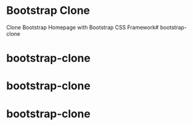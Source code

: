# Bootstrap Clone

Clone Bootstrap Homepage with Bootstrap CSS Framework# bootstrap-clone
# bootstrap-clone
# bootstrap-clone
# bootstrap-clone
